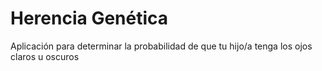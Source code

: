 # Herencia Genética

Aplicación para determinar la probabilidad de que tu hijo/a tenga los ojos claros u oscuros
